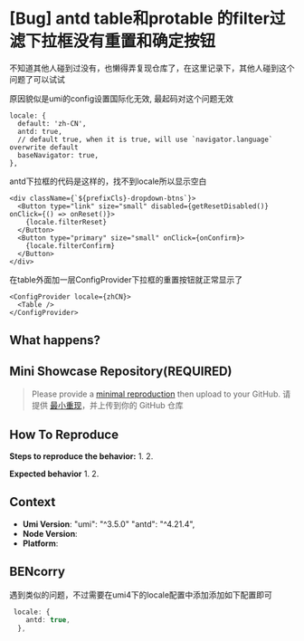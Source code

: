 # [Bug] antd table和protable 的filter过滤下拉框没有重置和确定按钮

<!--
感谢您向我们反馈问题，为了高效的解决问题，我们期望你能提供以下信息：
-->

不知道其他人碰到过没有，也懒得弄复现仓库了，在这里记录下，其他人碰到这个问题了可以试试

原因貌似是umi的config设置国际化无效, 最起码对这个问题无效

```
locale: {
  default: 'zh-CN',
  antd: true,
  // default true, when it is true, will use `navigator.language` overwrite default
  baseNavigator: true,
},
```

antd下拉框的代码是这样的，找不到locale所以显示空白

```
<div className={`${prefixCls}-dropdown-btns`}>
  <Button type="link" size="small" disabled={getResetDisabled()} onClick={() => onReset()}>
    {locale.filterReset}
  </Button>
  <Button type="primary" size="small" onClick={onConfirm}>
    {locale.filterConfirm}
  </Button>
</div>
```

在table外面加一层ConfigProvider下拉框的重置按钮就正常显示了

```
<ConfigProvider locale={zhCN}>
  <Table />
</ConfigProvider>
```

## What happens?

<!-- A clear and concise description of what the bug is. -->
<!-- 清晰的描述下遇到的问题。-->

## Mini Showcase Repository(REQUIRED)

> Please provide a [minimal reproduction](https://stackoverflow.com/help/minimal-reproducible-example) then upload to your GitHub. 请提供 [最小重现](https://stackoverflow.com/help/minimal-reproducible-example)，并上传到你的 GitHub 仓库

<!-- 为节约大家的时间，无复现步骤的 ISSUE 会被关闭，提供之后再 REOPEN -->
<!-- YOUR_REPOSITORY_URL on github or stackbliz -->

## How To Reproduce

**Steps to reproduce the behavior:** 1. 2.

**Expected behavior** 1. 2.

<!-- 请提供复现链接/步骤，错误日志以及相关配置 -->

## Context

- **Umi Version**: "umi": "^3.5.0" "antd": "^4.21.4",
- **Node Version**:
- **Platform**:

## BENcorry

遇到类似的问题，不过需要在umi4下的locale配置中添加添加如下配置即可

```ts
 locale: {
    antd: true,
  },
```
